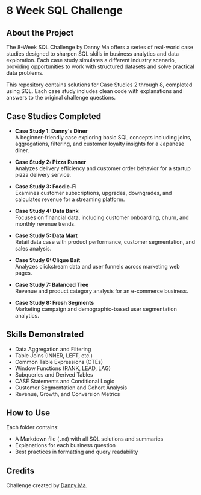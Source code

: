
# 8 Week SQL Challenge

## About the Project

The 8-Week SQL Challenge by Danny Ma offers a series of real-world case studies designed to sharpen SQL skills in business analytics and data exploration. Each case study simulates a different industry scenario, providing opportunities to work with structured datasets and solve practical data problems.

This repository contains solutions for Case Studies 2 through 8, completed using SQL. Each case study includes clean code with explanations and answers to the original challenge questions.

## Case Studies Completed

- **Case Study 1: Danny's Diner**  
  A beginner-friendly case exploring basic SQL concepts including joins, aggregations, filtering, and customer loyalty insights for a Japanese diner.

- **Case Study 2: Pizza Runner**  
  Analyzes delivery efficiency and customer order behavior for a startup pizza delivery service.

- **Case Study 3: Foodie-Fi**  
  Examines customer subscriptions, upgrades, downgrades, and calculates revenue for a streaming platform.

- **Case Study 4: Data Bank**  
  Focuses on financial data, including customer onboarding, churn, and monthly revenue trends.

- **Case Study 5: Data Mart**  
  Retail data case with product performance, customer segmentation, and sales analysis.

- **Case Study 6: Clique Bait**  
  Analyzes clickstream data and user funnels across marketing web pages.

- **Case Study 7: Balanced Tree**  
  Revenue and product category analysis for an e-commerce business.

- **Case Study 8: Fresh Segments**  
  Marketing campaign and demographic-based user segmentation analytics.

## Skills Demonstrated

- Data Aggregation and Filtering
- Table Joins (INNER, LEFT, etc.)
- Common Table Expressions (CTEs)
- Window Functions (RANK, LEAD, LAG)
- Subqueries and Derived Tables
- CASE Statements and Conditional Logic
- Customer Segmentation and Cohort Analysis
- Revenue, Growth, and Conversion Metrics

## How to Use

Each folder contains:

- A Markdown file (`.md`) with all SQL solutions and summaries
- Explanations for each business question
- Best practices in formatting and query readability

## Credits

Challenge created by [Danny Ma](https://8weeksqlchallenge.com/).  

